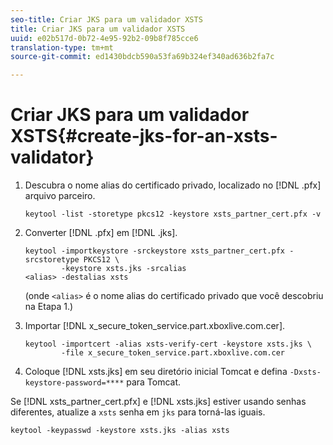 ```yaml
---
seo-title: Criar JKS para um validador XSTS
title: Criar JKS para um validador XSTS
uuid: e02b517d-0b72-4e95-92b2-09b8f785cce6
translation-type: tm+mt
source-git-commit: ed1430bdcb590a53fa69b324ef340ad636b2fa7c

---
```



# Criar JKS para um validador XSTS{#create-jks-for-an-xsts-validator}

1. Descubra o nome alias do certificado privado, localizado no [!DNL .pfx] arquivo parceiro.

   ```
   keytool -list -storetype pkcs12 -keystore xsts_partner_cert.pfx -v 
   ```

1. Converter [!DNL .pfx] em [!DNL .jks].

   ```
   keytool -importkeystore -srckeystore xsts_partner_cert.pfx -srcstoretype PKCS12 \  
           -keystore xsts.jks -srcalias  
   <alias> -destalias xsts
   ```

   (onde `<alias>` é o nome alias do certificado privado que você descobriu na Etapa 1.)
1. Importar [!DNL x_secure_token_service.part.xboxlive.com.cer].

   ```
   keytool -importcert -alias xsts-verify-cert -keystore xsts.jks \  
           -file x_secure_token_service.part.xboxlive.com.cer 
   ```

1. Coloque [!DNL xsts.jks] em seu diretório inicial Tomcat e defina `-Dxsts-keystore-password=****` para Tomcat.

Se [!DNL xsts_partner_cert.pfx] e [!DNL xsts.jks] estiver usando senhas diferentes, atualize a `xsts` senha em `jks` para torná-las iguais.

```
keytool -keypasswd -keystore xsts.jks -alias xsts 
```
